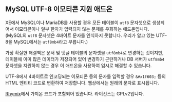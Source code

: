 
MySQL UTF-8 이모티콘 지원 애드온
--------------------------------

XE에서 MySQL이나 MariaDB를 사용할 경우 모든 테이블이 `utf8` 문자셋으로 생성되어서
이모티콘이나 일부 한자가 입력되지 않는 문제를 우회하는 애드온입니다.
(MySQL의 `utf8` 문자셋은 4바이트 문자를 인식하지 못합니다.
우리가 알고 있는 UTF-8을 MySQL에서는 `utf8mb4`라고 부릅니다.)

가장 확실한 해결책은 문서 및 댓글 테이블의 문자셋을 `utf8mb4`로 변경하는 것이지만,
테이블에 이미 많은 데이터가 저장되어 있어 변경하기 곤란하거나 DB 서버가 `utf8mb4` 문자셋을 지원하지 않는 경우
이 애드온을 사용하여 임시로 해결할 수 있습니다.

UTF-8에서 4바이트로 인코딩되는 이모티콘 등의 문자를 입력할 경우
`&#x1f603;` 등의 HTML 엔티티 코드로 변환하여 저장합니다.
웹상에서는 원래의 문자로 표시됩니다.

[Rhymix](https://github.com/rhymix/rhymix/pull/116)에서 가져온 코드가 포함되어 있습니다.
라이선스는 GPLv2입니다.
